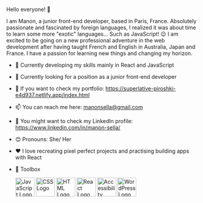 Hello everyone! 👋

I am Manon, a junior front-end developer, based in Paris, France.
Absolutely passionate and fascinated by foreign languages, I realized it was about time to learn some more "exotic" languages… Such as JavaScript! 😉 
I am excited to be going on a new professional adventure in the web development after having taught French and English in Australia, Japan and France.
I have a passion for learning new things and changing my horizon. 



* 🌱 Currently developing my skills mainly in React and JavaScript
* 💼 Currently looking for a position as a junior front-end developer
* 📁 If you want to check my portfolio: https://superlative-piroshki-e4d937.netlify.app/index.html
* 📫 You can reach me here: manonsella@gmail.com
* 🔖 You might want to check my LinkedIn profile: https://www.linkedin.com/in/manon-sella/  
* 😊 Pronouns: She/ Her
* ❤️ I love recreating pixel perfect projects and practising building apps with React

* 💼 Toolbox

  <img src="https://cdn.worldvectorlogo.com/logos/logo-javascript.svg" alt="JavaScript Logo" width="50" height="50"/> <img src="https://cdn.worldvectorlogo.com/logos/css-3.svg" alt="CSS Logo" width="50" height="50"/> <img src="https://cdn.worldvectorlogo.com/logos/html-1.svg" alt="HTML Logo" width="50" height="50"/> <img src="https://cdn.worldvectorlogo.com/logos/react-2.svg" alt="React Logo" width="50" height="50"/> <img scr="https://cdn.worldvectorlogo.com/logos/accessibility.svg" alt="Accessibility Logo" width="50" height="50"/> <img src="https://cdn.worldvectorlogo.com/logos/wordpress-icon-1.svg" alt="WordPress Logo" width="50" height="50"/> 
  









